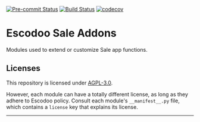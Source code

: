 
<!-- /!\ Non OCA Context : Set here the badge of your runbot / runboat instance. -->
[![Pre-commit Status](https://github.com/Escodoo/sale-addons/actions/workflows/pre-commit.yml/badge.svg?branch=14.0)](https://github.com/Escodoo/sale-addons/actions/workflows/pre-commit.yml?query=branch%3A14.0)
[![Build Status](https://github.com/Escodoo/sale-addons/actions/workflows/test.yml/badge.svg?branch=14.0)](https://github.com/Escodoo/sale-addons/actions/workflows/test.yml?query=branch%3A14.0)
[![codecov](https://codecov.io/gh/Escodoo/sale-addons/branch/14.0/graph/badge.svg)](https://codecov.io/gh/Escodoo/sale-addons)
<!-- /!\ Non OCA Context : Set here the badge of your translation instance. -->

<!-- /!\ do not modify above this line -->

# Escodoo Sale Addons

Modules used to extend or customize Sale app functions.

<!-- /!\ do not modify below this line -->

<!-- prettier-ignore-start -->

[//]: # (addons)

[//]: # (end addons)

<!-- prettier-ignore-end -->

## Licenses

This repository is licensed under [AGPL-3.0](LICENSE).

However, each module can have a totally different license, as long as they adhere to Escodoo
policy. Consult each module's `__manifest__.py` file, which contains a `license` key
that explains its license.

----
<!-- /!\ Non OCA Context : Set here the full description of your organization. -->
